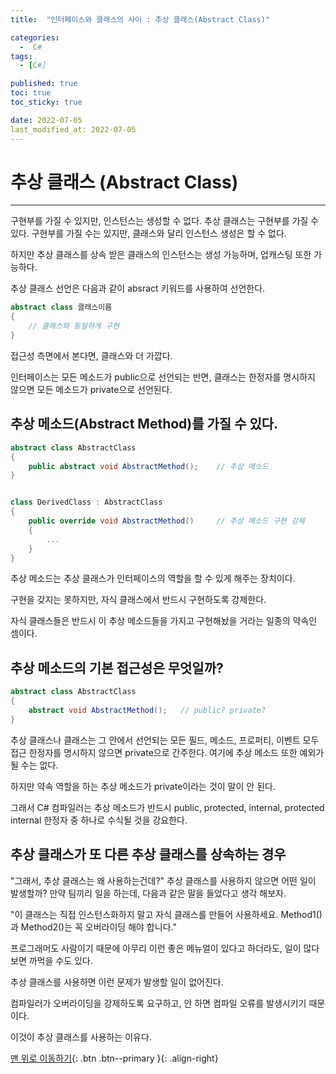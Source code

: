 ```yaml
---
title:  "인터페이스와 클래스의 사이 : 추상 클래스(Abstract Class)" 

categories:
  -  C#
tags:
  - [C#]

published: true
toc: true
toc_sticky: true

date: 2022-07-05
last_modified_at: 2022-07-05
---
```


# 추상 클래스 (Abstract Class)

---
구현부를 가질 수 있지만, 인스턴스는 생성할 수 없다.
추상 클래스는 구현부를 가질 수 있다. 구현부를 가질 수는 있지만, 클래스와 달리 인스턴스 생성은 할 수 없다.

하지만 추상 클래스를 상속 받은 클래스의 인스턴스는 생성 가능하며, 업캐스팅 또한 가능하다.

 

추상 클래스 선언은 다음과 같이 absract 키워드를 사용하여 선언한다.

```c#
abstract class 클래스이름
{
    // 클래스와 동일하게 구현
}
```
접근성 측면에서 본다면, 클래스와 더 가깝다.

인터페이스는 모든 메소드가 public으로 선언되는 반면, 클래스는 한정자를 명시하지 않으면 모든 메소드가 private으로 선언된다.

## 추상 메소드(Abstract Method)를 가질 수 있다.

```c#
abstract class AbstractClass
{
    public abstract void AbstractMethod();    // 추상 메소드
}


class DerivedClass : AbstractClass
{
    public override void AbstractMethod()     // 추상 메소드 구현 강제
    {
        ...
    }
}
```

추상 메소드는 추상 클래스가 인터페이스의 역할을 할 수 있게 해주는 장치이다.

구현을 갖지는 못하지만, 자식 클래스에서 반드시 구현하도록 강제한다.

자식 클래스들은 반드시 이 추상 메소드들을 가지고 구현해놨을 거라는 일종의 약속인 셈이다.

## 추상 메소드의 기본 접근성은 무엇일까?
```c#
abstract class AbstractClass
{
    abstract void AbstractMethod();   // public? private?
}
```
추상 클래스나 클래스는 그 안에서 선언되는 모든 필드, 메소드, 프로퍼티, 이벤트 모두 접근 한정자를 명시하지 않으면 private으로 간주한다. 여기에 추상 메소드 또한 예외가 될 수는 없다.

 

하지만 약속 역할을 하는 추상 메소드가 private이라는 것이 말이 안 된다.

그래서 C# 컴파일러는 추상 메소드가 반드시 public, protected, internal, protected internal 한정자 중 하나로 수식될 것을 강요한다.

## 추상 클래스가 또 다른 추상 클래스를 상속하는 경우

"그래서, 추상 클래스는 왜 사용하는건데?"
추상 클래스를 사용하지 않으면 어떤 일이 발생할까? 만약 팀끼리 일을 하는데, 다음과 같은 말을 들었다고 생각 해보자.

 

 

"이 클래스는 직접 인스턴스화하지 말고 자식 클래스를 만들어 사용하세요.
Method1()과 Method2()는 꼭 오버라이딩 해야 합니다." 

 

 

프로그래머도 사람이기 때문에 아무리 이런 좋은 메뉴얼이 있다고 하더라도, 일이 많다보면 까먹을 수도 있다.

추상 클래스를 사용하면 이런 문제가 발생할 일이 없어진다.

컴파일러가 오버라이딩을 강제하도록 요구하고, 안 하면 컴파일 오류를 발생시키기 때문이다.

 

이것이 추상 클래스를 사용하는 이유다.

 
[맨 위로 이동하기](#){: .btn .btn--primary }{: .align-right}